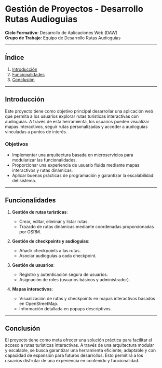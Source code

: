 # Gestión de Proyectos - Desarrollo Rutas Audioguias

**Ciclo Formativo:** Desarrollo de Aplicaciones Web (DAW)\
**Grupo de Trabajo:** Equipo de Desarrollo Rutas Audioguías

---

## Índice

1. [Introducción](#introducción)
2. [Funcionalidades](#funcionalidades)
3. [Conclusión](#conclusión)

---

## Introducción

Este proyecto tiene como objetivo principal desarrollar una aplicación web que permita a los usuarios explorar rutas turísticas interactivas con audioguías. A través de esta herramienta, los usuarios pueden visualizar mapas interactivos, seguir rutas personalizadas y acceder a audioguías vinculadas a puntos de interés.

### Objetivos

- Implementar una arquitectura basada en microservicios para modularizar las funcionalidades.
- Proporcionar una experiencia de usuario fluida mediante mapas interactivos y rutas dinámicas.
- Aplicar buenas prácticas de programación y garantizar la escalabilidad del sistema.

---

## Funcionalidades

1. **Gestión de rutas turísticas**:

   - Crear, editar, eliminar y listar rutas.
   - Trazado de rutas dinámicas mediante coordenadas proporcionadas por OSRM.

2. **Gestión de checkpoints y audioguías**:

   - Añadir checkpoints a las rutas.
   - Asociar audioguías a cada checkpoint.

3. **Gestión de usuarios**:

   - Registro y autenticación segura de usuarios.
   - Asignación de roles (usuarios básicos y administrador).

4. **Mapas interactivos**:

   - Visualización de rutas y checkpoints en mapas interactivos basados en OpenStreetMap.
   - Información detallada en popups descriptivos.

---

## Conclusión

El proyecto tiene como meta ofrecer una solución práctica para facilitar el acceso a rutas turísticas interactivas. A través de una arquitectura modular y escalable, se busca garantizar una herramienta eficiente, adaptable y con capacidad de expansión para futuros desarrollos. Esto permitirá a los usuarios disfrutar de una experiencia en contenido y funcionalidad.

